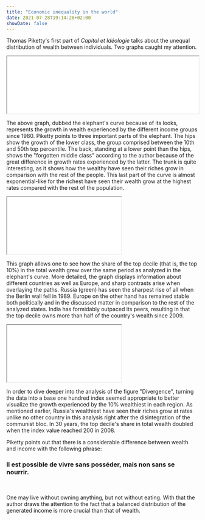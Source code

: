 ```yaml
---
title: "Economic inequality in the world"
date: 2021-07-28T19:14:28+02:00
showDate: false
---
```

Thomas Piketty's first part of _Capital et Idéologie_ talks about the unequal distribution of wealth between individuals. Two graphs caught my attention. 

<iframe src="/elephant.html" scrolling=no id="custom_resize" onload="iframeLoaded()" allowTransparency="true" width="100%"></iframe>

<script type="text/javascript">
  function iframeLoaded() {
      var iFrameID = document.getElementById('custom_resize');
      if(iFrameID) {
            iFrameID.height = "";
            iFrameID.height = iFrameID.contentWindow.document.body.scrollHeight + "px";
            iFrameID.width = "";
            iFrameID.width = iFrameID.contentWindow.document.body.scrollWidth + 300 + "px";
            window.frames[0].document.body.style.backgroundColor=window.getComputedStyle( document.body ,null).getPropertyValue('background-color')
      }   
  }
</script>


The above graph, dubbed the elephant's curve because of its looks, represents the growth in wealth experienced by the different income groups since 1980. Piketty points to three important parts of the elephant. The hips show the growth of the lower class, the group comprised between the 10th and 50th top percentile. The back, standing at a lower point than the hips, shows the "forgotten middle class" according to the author because of the great difference in growth rates experienced by the latter. The trunk is quite interesting, as it shows how the wealthy have seen their riches grow in comparison with the rest of the people. This last part of the curve is almost exponential-like for the richest have seen their wealth grow at the highest rates compared with the rest of the population. 

<iframe src="/top10share.html" scrolling=no id="custom_resize1" onload="iframeLoaded1()" allowTransparency="true"></iframe>

<script type="text/javascript">
  function iframeLoaded1() {
      var iFrameID = document.getElementById('custom_resize1');
      if(iFrameID) {
            iFrameID.height = "";
            iFrameID.height =         iFrameID.contentWindow.document.body.scrollHeight + "px";
            window.frames[1].document.body.style.backgroundColor=window.getComputedStyle( document.body ,null).getPropertyValue('background-color')
      }   
  }
</script>

This graph allows one to see how the share of the top decile (that is, the top 10%) in the total wealth grew over the same period as analyzed in the elephant's curve. More detailed, the graph displays information about different countries as well as Europe, and sharp contrasts arise when overlaying the paths. Russia (green) has seen the sharpest rise of all when the Berlin wall fell in 1989. Europe on the other hand has remained stable both politically and in the discussed matter in comparison to the rest of the analyzed states. India has formidably outpaced its peers, resulting in that the top decile owns more than half of the country's wealth since 2009.

<iframe src="/top10share_index.html" scrolling=no id="custom_resize2" onload="iframeLoaded2()" allowTransparency="true"></iframe>

<script type="text/javascript">
  function iframeLoaded2() {
      var iFrameID = document.getElementById('custom_resize2');
      if(iFrameID) {
            iFrameID.height = "";
            iFrameID.height =         iFrameID.contentWindow.document.body.scrollHeight + "px";
            window.frames[2].document.body.style.backgroundColor=window.getComputedStyle( document.body ,null).getPropertyValue('background-color')
      }   
  }
</script>

In order to dive deeper into the analysis of the figure "Divergence", turning the data into a base one hundred index seemed appropriate to better visualize the growth experienced by the 10% wealthiest in each region. As mentioned earlier, Russia's wealthiest have seen their riches grow at rates unlike no other country in this analysis right after the disintegration of the communist bloc. In 30 years, the top decile's share in total wealth doubled when the index value reached 200 in 2008. 

Piketty points out that there is a considerable difference between wealth and income with the following phrase:

### Il est possible de vivre sans posséder, mais non sans se nourrir.
<p>&nbsp;</p>

One may live without owning anything, but not without eating. With that the author draws the attention to the fact that a balanced distribution of the generated income is more crucial than that of wealth. 